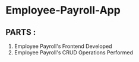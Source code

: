 # Employee-Payroll-App

## PARTS :
1. Employee Payroll's Frontend Developed
2. Employee Payroll's CRUD Operations Performed 
